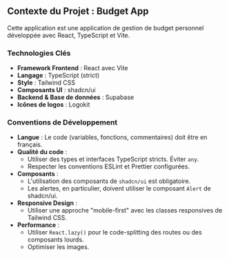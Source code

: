 ## Contexte du Projet : Budget App

Cette application est une application de gestion de budget personnel développée avec React, TypeScript et Vite.

### Technologies Clés

-   **Framework Frontend** : React avec Vite
-   **Langage** : TypeScript (strict)
-   **Style** : Tailwind CSS
-   **Composants UI** : shadcn/ui
-   **Backend & Base de données** : Supabase
-   **Icônes de logos** : Logokit

### Conventions de Développement

-   **Langue** : Le code (variables, fonctions, commentaires) doit être en français.
-   **Qualité du code** :
    -   Utiliser des types et interfaces TypeScript stricts. Éviter `any`.
    -   Respecter les conventions ESLint et Prettier configurées.
-   **Composants** :
    -   L'utilisation des composants de `shadcn/ui` est obligatoire.
    -   Les alertes, en particulier, doivent utiliser le composant `Alert` de shadcn/ui.
-   **Responsive Design** :
    -   Utiliser une approche "mobile-first" avec les classes responsives de Tailwind CSS.
-   **Performance** :
    -   Utiliser `React.lazy()` pour le code-splitting des routes ou des composants lourds.
    -   Optimiser les images.
